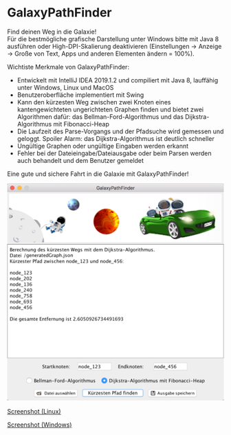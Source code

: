 # GalaxyPathFinder
Find deinen Weg in die Galaxie!  
Für die bestmögliche grafische Darstellung unter Windows bitte mit Java 8 ausführen oder High-DPI-Skalierung deaktivieren (Einstellungen -> Anzeige -> Große von Text, Apps und anderen Elementen ändern = 100%).  


Wichtiste Merkmale von GalaxyPathFinder:  
- Entwickelt mit IntelliJ IDEA 2019.1.2 und compiliert mit Java 8, lauffähig unter Windows, Linux und MacOS
- Benutzeroberfläche implementiert mit Swing
- Kann den kürzesten Weg zwischen zwei Knoten eines kantengewichteten ungerichteten Graphen finden und bietet zwei Algorithmen dafür: das Bellman-Ford-Algorithmus und das Dijkstra-Algorithmus mit Fibonacci-Heap
- Die Laufzeit des Parse-Vorgangs und der Pfadsuche wird gemessen und geloggt. Spoiler Alarm: das Dijkstra-Algorithmus ist deutlich schneller
- Ungültige Graphen oder ungültige Eingaben werden erkannt
- Fehler bei der Dateieingabe/Dateiausgabe oder beim Parsen werden auch behandelt und dem Benutzer gemeldet  


Eine gute und sichere Fahrt in die Galaxie mit GalaxyPathFinder!  


![Screenshot](./screenshots/screenshot_mac.png)


[Screenshot (Linux)](./screenshots/screenshot_linux.png)  

[Screenshot (Windows)](./screenshots/screenshot_win.PNG)
